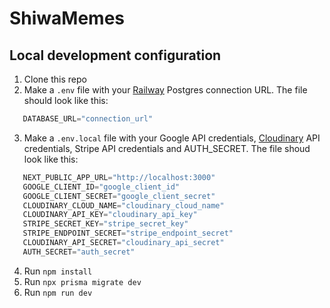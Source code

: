 # **ShiwaMemes**

## Local development configuration

1. Clone this repo
2. Make a `.env` file with your [Railway](https://railway.app/) Postgres connection URL. The file should look like this:
```javascript
   DATABASE_URL="connection_url"
```
3. Make a `.env.local` file with your Google API credentials, [Cloudinary](https://cloudinary.com/) API credentials, Stripe API credentials and AUTH_SECRET. The file shoud look like this:
```javascript
   NEXT_PUBLIC_APP_URL="http://localhost:3000"
   GOOGLE_CLIENT_ID="google_client_id"
   GOOGLE_CLIENT_SECRET="google_client_secret"
   CLOUDINARY_CLOUD_NAME="cloudinary_cloud_name"
   CLOUDINARY_API_KEY="cloudinary_api_key"
   STRIPE_SECRET_KEY="stripe_secret_key"
   STRIPE_ENDPOINT_SECRET="stripe_endpoint_secret"
   CLOUDINARY_API_SECRET="cloudinary_api_secret"
   AUTH_SECRET="auth_secret"
```
4. Run ```npm install```
5. Run ```npx prisma migrate dev ```
6. Run ```npm run dev``` 
